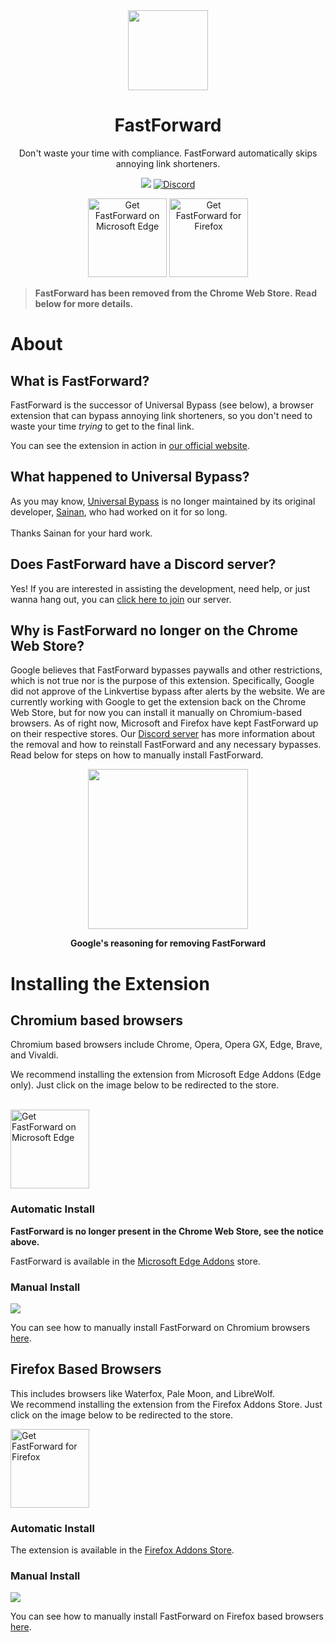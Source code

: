 <div align="center">
<img src="https://avatars.githubusercontent.com/u/88992224?s=200&v=4" width="128" />
<h1> FastForward </h1>
<p> Don't waste your time with compliance. FastForward automatically skips annoying link shorteners. </p>


[<img src="https://badgen.net/github/checks/FastForwardTeam/FastForward?label=Build" />](https://github.com/FastForwardTeam/FastForward/blob/main/.github/workflows/main.yml)
<a href="https://discord.gg/RSAf7b5njt" target="_blank"> <img alt="Discord" src="https://img.shields.io/discord/876622516607656006?label=Our%20Discord&logo=discord"> </a> <br>
<!--<a href="https://chrome.google.com/webstore/detail/fastforward/icallnadddjmdinamnolclfjanhfoafe"><img src="https://user-images.githubusercontent.com/585534/107280622-91a8ea80-6a26-11eb-8d07-77c548b28665.png" alt="Get FastForward on Chromium based browsers" width="126px"></a>-->
<a href="https://microsoftedge.microsoft.com/addons/detail/fastforward/ldcclmkclhomnpcnccgbgleikchbnecl"><img src="https://user-images.githubusercontent.com/585534/107280673-a5ece780-6a26-11eb-9cc7-9fa9f9f81180.png" alt="Get FastForward on Microsoft Edge" width="126px"></a>
<a href="https://addons.mozilla.org/firefox/addon/fastforwardteam/"><img src="https://user-images.githubusercontent.com/585534/107280546-7b9b2a00-6a26-11eb-8f9f-f95932f4bfec.png" alt="Get FastForward for Firefox" width="126px"></a> 
</div>

> **FastForward has been removed from the Chrome Web Store.**
> **Read below for more details.**

# About
## What is FastForward?
FastForward is the successor of Universal Bypass (see below), a browser extension that can bypass annoying link shorteners, so you don't need to waste your time _trying_ to get to the final link.

You can see the extension in action in [our official website](https://fastforward.team/example-links).

## What happened to Universal Bypass?
As you may know, [Universal Bypass](https://github.com/Sainan/Universal-Bypass) is no longer maintained by its original developer, [Sainan](https://github.com/Sainan), who had worked on it for so long.\
 \
Thanks Sainan for your hard work.



## Does FastForward have a Discord server?
Yes! If you are interested in assisting the development, need help, or just wanna hang out, you can [click here to join](https://discord.gg/RSAf7b5njt) our server.

## Why is FastForward no longer on the Chrome Web Store?
Google believes that FastForward bypasses paywalls and other restrictions, which is not true nor is the purpose of this extension. Specifically, Google did not approve of the Linkvertise bypass after alerts by the website.
We are currently working with Google to get the extension back on the Chrome Web Store, but for now you can install it manually on Chromium-based browsers. As of right now, Microsoft and Firefox have kept FastForward up on their respective stores. Our [Discord server](https://discord.com/channels/876622516607656006/876951955841372181) has more information about the removal and how to reinstall FastForward and any necessary bypasses. Read below for steps on how to manually install FastForward.
<div align="center">
<img src="https://cdn.discordapp.com/attachments/876951955841372181/1018743189106085958/image0.jpg" width="256" />

**Google's reasoning for removing FastForward**
</div>

<!-- i will use this later [<img src="https://i.ibb.co/X70qCQx/Discord-Logo-Color.png" width="40" />](https://discord.gg/RSAf7b5njt) -->

# Installing the Extension
## Chromium based browsers
Chromium based browsers include Chrome, Opera, Opera GX, Edge, Brave, and Vivaldi.

We recommend installing the extension from Microsoft Edge Addons (Edge only). Just click on the image below to be redirected to the store.

<!--<a href="https://chrome.google.com/webstore/detail/fastforward/icallnadddjmdinamnolclfjanhfoafe"><img src="https://user-images.githubusercontent.com/585534/107280622-91a8ea80-6a26-11eb-8d07-77c548b28665.png" alt="Get FastForward on Chromium based browsers" width="126px"></a>-->
<br>
<a href="https://microsoftedge.microsoft.com/addons/detail/fastforward/ldcclmkclhomnpcnccgbgleikchbnecl"><img src="https://user-images.githubusercontent.com/585534/107280673-a5ece780-6a26-11eb-9cc7-9fa9f9f81180.png" alt="Get FastForward on Microsoft Edge" width="126px"></a>

### Automatic Install
<!-- ~~FastForward is present on the [Chrome Web Store](https://chrome.google.com/webstore/detail/fastforward/icallnadddjmdinamnolclfjanhfoafe)~~ -->

<!-- Keeping this link commented because it's a dead link-->
**FastForward is no longer present in the Chrome Web Store, see the notice above.**

FastForward is available in the [Microsoft Edge Addons](https://microsoftedge.microsoft.com/addons/detail/fastforward/ldcclmkclhomnpcnccgbgleikchbnecl) store.

### Manual Install
[<img src="https://img.shields.io/badge/Chromium-Unstable-e77334" />](https://nightly.link/FastForwardTeam/FastForward/workflows/main/main/FastForward_chromium.zip)

You can see how to manually install FastForward on Chromium browsers [here](https://github.com/FastForwardTeam/FastForward/blob/main/INSTALLING.md).

## Firefox Based Browsers
This includes browsers like Waterfox, Pale Moon, and LibreWolf. <br>
We recommend installing the extension from the Firefox Addons Store. Just click on the image below to be redirected to the store.

<a href="https://addons.mozilla.org/firefox/addon/fastforwardteam/"><img src="https://user-images.githubusercontent.com/585534/107280546-7b9b2a00-6a26-11eb-8f9f-f95932f4bfec.png" alt="Get FastForward for Firefox" width="126px"></a> 
### Automatic Install
The extension is available in the [Firefox Addons Store](https://addons.mozilla.org/firefox/addon/fastforwardteam/).

### Manual Install
[<img src="https://img.shields.io/badge/Firefox-Unstable-e77334" />](https://nightly.link/FastForwardTeam/FastForward/workflows/main/main/FastForward_firefox.zip)

You can see how to manually install FastForward on Firefox based browsers [here](https://github.com/FastForwardTeam/FastForward/blob/main/INSTALLING.md).
